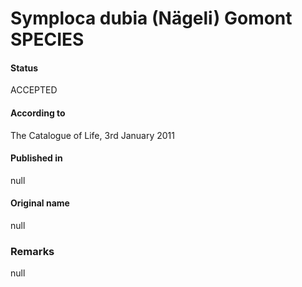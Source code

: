 # Symploca dubia (Nägeli) Gomont SPECIES

#### Status
ACCEPTED

#### According to
The Catalogue of Life, 3rd January 2011

#### Published in
null

#### Original name
null

### Remarks
null